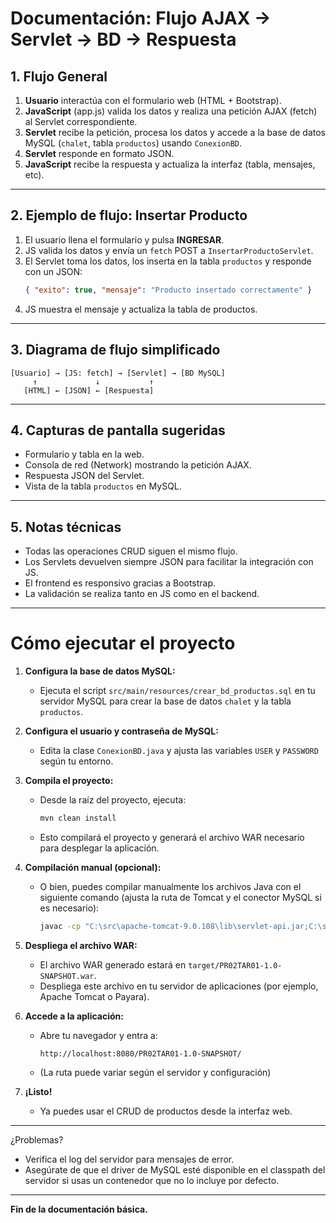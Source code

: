 # Documentación: Flujo AJAX → Servlet → BD → Respuesta

## 1. Flujo General

1. **Usuario** interactúa con el formulario web (HTML + Bootstrap).
2. **JavaScript** (app.js) valida los datos y realiza una petición AJAX (fetch) al Servlet correspondiente.
3. **Servlet** recibe la petición, procesa los datos y accede a la base de datos MySQL (`chalet`, tabla `productos`) usando `ConexionBD`.
4. **Servlet** responde en formato JSON.
5. **JavaScript** recibe la respuesta y actualiza la interfaz (tabla, mensajes, etc).

---

## 2. Ejemplo de flujo: Insertar Producto

1. El usuario llena el formulario y pulsa **INGRESAR**.
2. JS valida los datos y envía un `fetch` POST a `InsertarProductoServlet`.
3. El Servlet toma los datos, los inserta en la tabla `productos` y responde con un JSON:
   ```json
   { "exito": true, "mensaje": "Producto insertado correctamente" }
   ```
4. JS muestra el mensaje y actualiza la tabla de productos.

---

## 3. Diagrama de flujo simplificado

```
[Usuario] → [JS: fetch] → [Servlet] → [BD MySQL]
     ↑             ↓           ↑
   [HTML] ← [JSON] ← [Respuesta]
```

---

## 4. Capturas de pantalla sugeridas

- Formulario y tabla en la web.
- Consola de red (Network) mostrando la petición AJAX.
- Respuesta JSON del Servlet.
- Vista de la tabla `productos` en MySQL.

---

## 5. Notas técnicas

- Todas las operaciones CRUD siguen el mismo flujo.
- Los Servlets devuelven siempre JSON para facilitar la integración con JS.
- El frontend es responsivo gracias a Bootstrap.
- La validación se realiza tanto en JS como en el backend.

---

# Cómo ejecutar el proyecto

1. **Configura la base de datos MySQL:**
   - Ejecuta el script `src/main/resources/crear_bd_productos.sql` en tu servidor MySQL para crear la base de datos `chalet` y la tabla `productos`.

2. **Configura el usuario y contraseña de MySQL:**
   - Edita la clase `ConexionBD.java` y ajusta las variables `USER` y `PASSWORD` según tu entorno.

3. **Compila el proyecto:**
   - Desde la raíz del proyecto, ejecuta:
     ```sh
     mvn clean install
     ```
   - Esto compilará el proyecto y generará el archivo WAR necesario para desplegar la aplicación.

4. **Compilación manual (opcional):**
   - O bien, puedes compilar manualmente los archivos Java con el siguiente comando (ajusta la ruta de Tomcat y el conector MySQL si es necesario):
     ```sh
     javac -cp "C:\src\apache-tomcat-9.0.108\lib\servlet-api.jar;C:\src\mysql-connector-j-9.4.0\mysql-connector-j-9.4.0.jar" -d target\classes src\main\java\com\mycompany\pr02tar01\*.java src\main\java\com\mycompany\pr02tar01\*.java
     ```

5. **Despliega el archivo WAR:**
   - El archivo WAR generado estará en `target/PR02TAR01-1.0-SNAPSHOT.war`.
   - Despliega este archivo en tu servidor de aplicaciones (por ejemplo, Apache Tomcat o Payara).

6. **Accede a la aplicación:**
   - Abre tu navegador y entra a:
     ```
     http://localhost:8080/PR02TAR01-1.0-SNAPSHOT/
     ```
   - (La ruta puede variar según el servidor y configuración)

7. **¡Listo!**
   - Ya puedes usar el CRUD de productos desde la interfaz web.

---

¿Problemas?
- Verifica el log del servidor para mensajes de error.
- Asegúrate de que el driver de MySQL esté disponible en el classpath del servidor si usas un contenedor que no lo incluye por defecto.

---

**Fin de la documentación básica.**
